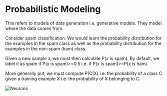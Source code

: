 # Probabilistic Modeling

This refers to models of data generation i.e. generative models. They model where the data comes from.

Consider spam classification. We would learn the probability distribution for the examples in the spam class as well as the probability distribution for the examples in the non-spam (ham) class.

Given a new sample x, we must then calculate P(x is spam).
By default, we label it as spam if P(x is spam)>=0.5 i.e. if P(x is spam)>=P(x is ham).

More generally put, we must compute P(C|X) i.e. the probability of a class C given a training example X i.e. the probability of X belonging to C.

![Neurons](https://vikrambajaj22.gitbooks.io/cs-gy-6923-machine-learning/content/assets/polynomial%20regression.png)
